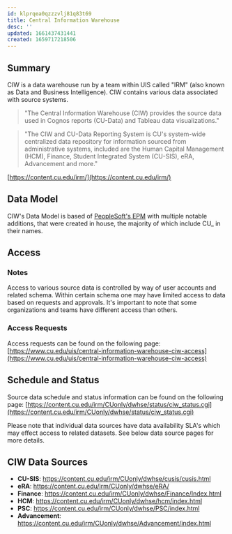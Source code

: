```yaml
---
id: klprqea0qzzzvlj81q83t69
title: Central Information Warehouse
desc: ''
updated: 1661437431441
created: 1659717218506
---
```


## Summary

CIW is a data warehouse run by a team within UIS called "IRM" (also known as Data and Business Intelligence). CIW contains various data associated with source systems.

> "The Central Information Warehouse (CIW) provides the source data used in Cognos reports (CU-Data) and Tableau data visualizations."

> "The CIW and CU-Data Reporting System is CU's system-wide centralized data repository for information sourced from administrative systems, included are the Human Capital Management (HCM), Finance, Student Integrated System (CU-SIS), eRA, Advancement and more."

[https://content.cu.edu/irm/](https://content.cu.edu/irm/)

## Data Model

CIW's Data Model is based of [PeopleSoft's EPM](https://docs.oracle.com/cd/E29700_01/epm91fp1/eng/psbooks/pcsw/chapter.htm?File=pcsw/htm/pcsw04.htm) with multiple notable additions, that were created in house, the majority of which include CU_ in their names.

## Access

### Notes

Access to various source data is controlled by way of user accounts and related schema. Within certain schema one may have limited access to data based on requests and approvals. It's important to note that some organizations and teams have different access than others.

### Access Requests

Access requests can be found on the following page: [https://www.cu.edu/uis/central-information-warehouse-ciw-access](https://www.cu.edu/uis/central-information-warehouse-ciw-access)

## Schedule and Status

Source data schedule and status information can be found on the following page: [https://content.cu.edu/irm/CUonly/dwhse/status/ciw_status.cgi](https://content.cu.edu/irm/CUonly/dwhse/status/ciw_status.cgi)

Please note that individual data sources have data availability SLA's which may effect access to related datasets. See below data source pages for more details.

## CIW Data Sources

- __CU-SIS__: <https://content.cu.edu/irm/CUonly/dwhse/cusis/cusis.html>
- __eRA__: <https://content.cu.edu/irm/CUonly/dwhse/eRA/>
- __Finance__: <https://content.cu.edu/irm/CUonly/dwhse/Finance/Index.html>
- __HCM__: <https://content.cu.edu/irm/CUonly/dwhse/hcm/index.html>
- __PSC__: <https://content.cu.edu/irm/CUonly/dwhse/PSC/index.html>
- __Advancement__: <https://content.cu.edu/irm/CUonly/dwhse/Advancement/index.html>
